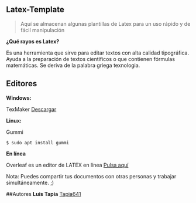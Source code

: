 ## Latex-Template
>Aquí se almacenan algunas plantillas de Latex para un uso rápido y de fácil manipulación

**¿Qué rayos es Latex?**

Es una herramienta que sirve para editar textos con alta calidad tipográfica. Ayuda a la preparación de textos científicos o que contienen fórmulas matemáticas. Se deriva de la palabra griega texnologia.
## Editores

**Windows:**

TexMaker [Descargar](http://www.xm1math.net/texmaker/download.html)

**Linux:**

Gummi

```
$ sudo apt install gummi
```

**En línea**

Overleaf es un editor de LATEX en línea [Pulsa aquí](https://www.overleaf.com)

Nota: Puedes compartir tus documentos con otras personas y trabajar simultáneamente. ;)

##Autores
**Luis Tapia** [Tapia641](https://github.com/Tapia641)
